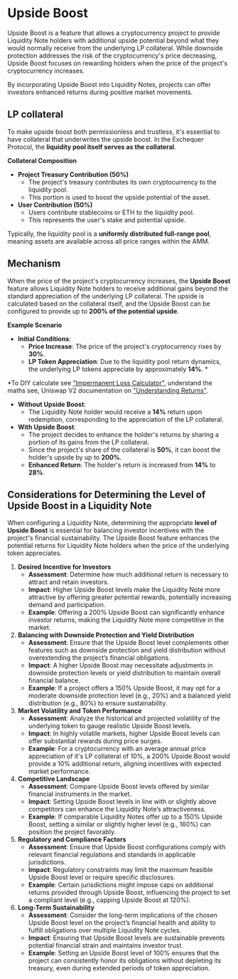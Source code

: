 # Upside Boost

Upside Boost is a feature that allows a cryptocurrency project to provide Liquidity Note holders with additional upside potential beyond what they would normally receive from the underlying LP collateral. While downside protection addresses the risk of the cryptocurrency's price decreasing, Upside Boost focuses on rewarding holders when the price of the project's cryptocurrency increases.

By incorporating Upside Boost into Liquidity Notes, projects can offer investors enhanced returns during positive market movements.

## LP collateral

To make upside boost both permissionless and trustless, it's essential to have collateral that underwrites the upside boost. In the Exchequer Protocol, the **liquidity pool itself serves as the collateral**.

**Collateral Composition**

* **Project Treasury Contribution (50%)**
  * The project's treasury contributes its own cryptocurrency to the liquidity pool.
  * This portion is used to boost the upside potential of the asset.
* **User Contribution (50%)**
  * Users contribute stablecoins or ETH to the liquidity pool.
  * This represents the user's stake and potential upside.

Typically, the liquidity pool is a **uniformly distributed full-range pool**, meaning assets are available across all price ranges within the AMM.



## Mechanism

When the price of the project's cryptocurrency increases, the **Upside Boost** feature allows Liquidity Note holders to receive additional gains beyond the standard appreciation of the underlying LP collateral. The upside is calculated based on the collateral itself, and the Upside Boost can be configured to provide up to **200% of the potential upside**.

**Example Scenario**

* **Initial Conditions**:
  * **Price Increase**: The price of the project's cryptocurrency rises by **30%**.
  * **LP Token Appreciation**: Due to the liquidity pool return dynamics, the underlying LP tokens appreciate by approximately **14%**. \*

\*To DIY calculate see ["Impermanent Loss Calculator"](https://dailydefi.org/tools/impermanent-loss-calculator/), understand the maths see, Uniswap V2 documentation on ["Understanding Returns"](https://docs.uniswap.org/contracts/v2/concepts/advanced-topics/understanding-returns).

* **Without Upside Boost**:
  * The Liquidity Note holder would receive a **14%** return upon redemption, corresponding to the appreciation of the LP collateral.
* **With Upside Boost**:
  * The project decides to enhance the holder's returns by sharing a portion of its gains from the LP collateral.
  * Since the project's share of the collateral is **50%**, it can boost the holder's upside by up to **200%**.
  * **Enhanced Return**: The holder's return is increased from **14%** to **28%**.

## Considerations for Determining the Level of Upside Boost in a Liquidity Note

When configuring a Liquidity Note, determining the appropriate **level of Upside Boost** is essential for balancing investor incentives with the project's financial sustainability. The Upside Boost feature enhances the potential returns for Liquidity Note holders when the price of the underlying token appreciates.

1. **Desired Incentive for Investors**
   * **Assessment**: Determine how much additional return is necessary to attract and retain investors.
   * **Impact**: Higher Upside Boost levels make the Liquidity Note more attractive by offering greater potential rewards, potentially increasing demand and participation.
   * **Example**: Offering a 200% Upside Boost can significantly enhance investor returns, making the Liquidity Note more competitive in the market.
2. **Balancing with Downside Protection and Yield Distribution**
   * **Assessment**: Ensure that the Upside Boost level complements other features such as downside protection and yield distribution without overextending the project’s financial obligations.
   * **Impact**: A higher Upside Boost may necessitate adjustments in downside protection levels or yield distribution to maintain overall financial balance.
   * **Example**: If a project offers a 150% Upside Boost, it may opt for a moderate downside protection level (e.g., 20%) and a balanced yield distribution (e.g., 80%) to ensure sustainability.
3. **Market Volatility and Token Performance**
   * **Assessment**: Analyze the historical and projected volatility of the underlying token to gauge realistic Upside Boost levels.
   * **Impact**: In highly volatile markets, higher Upside Boost levels can offer substantial rewards during price surges.
   * **Example**: For a cryptocurrency with an average annual price appreciation of it's LP collateral of 10%, a 200% Upside Boost would provide a 10% additional return, aligning incentives with expected market performance.
4. **Competitive Landscape**
   * **Assessment**: Compare Upside Boost levels offered by similar financial instruments in the market.
   * **Impact**: Setting Upside Boost levels in line with or slightly above competitors can enhance the Liquidity Note’s attractiveness.
   * **Example**: If comparable Liquidity Notes offer up to a 150% Upside Boost, setting a similar or slightly higher level (e.g., 160%) can position the project favorably.
5. **Regulatory and Compliance Factors**
   * **Assessment**: Ensure that Upside Boost configurations comply with relevant financial regulations and standards in applicable jurisdictions.
   * **Impact**: Regulatory constraints may limit the maximum feasible Upside Boost level or require specific disclosures.
   * **Example**: Certain jurisdictions might impose caps on additional returns provided through Upside Boost, influencing the project to set a compliant level (e.g., capping Upside Boost at 120%).
6. **Long-Term Sustainability**
   * **Assessment**: Consider the long-term implications of the chosen Upside Boost level on the project’s financial health and ability to fulfill obligations over multiple Liquidity Note cycles.
   * **Impact**: Ensuring that Upside Boost levels are sustainable prevents potential financial strain and maintains investor trust.
   * **Example**: Setting an Upside Boost level of 100% ensures that the project can consistently honor its obligations without depleting its treasury, even during extended periods of token appreciation.



